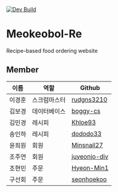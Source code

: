[![Dev Build](https://github.com/boggy-cs/Meokeobol-Re/actions/workflows/build.yml/badge.svg)](https://github.com/boggy-cs/Meokeobol-Re/actions/workflows/build.yml)

# Meokeobol-Re
Recipe-based food ordering website


## Member
| 이름  | 역할  | Github                            |
|-----|-----|-----------------------------------|
| 이경훈 | 스크럼마스터 | [rudgns3210](https://github.com/rudgns3210) |
| 김보경 | 데이터베이스 | [boggy-cs](https://github.com/boggy-cs)   |
| 김민경 | 레시피 | [Khloe93](https://github.com/Khloe93) |
| 송인하 | 레시피 | [dododo33](https://github.com/dododo33) |
| 윤희원 | 회원  | [Minsnail27](https://github.com/Minsnail27) |
| 조주연 | 회원  | [juyeonjo-div](https://github.com/juyeonjo-div) |
| 조현민 | 주문  | [Hyeon-Min1](https://github.com/Hyeon-Min1) |
| 구선회 | 주문  | [seonhoekoo](https://github.com/seonhoekoo) |
